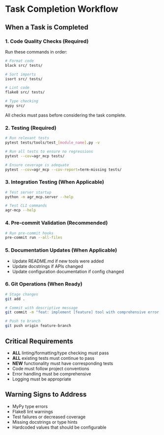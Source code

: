 # Task Completion Workflow

## When a Task is Completed

### 1. Code Quality Checks (Required)
Run these commands in order:

```bash
# Format code
black src/ tests/

# Sort imports
isort src/ tests/

# Lint code
flake8 src/ tests/

# Type checking
mypy src/
```

All checks must pass before considering the task complete.

### 2. Testing (Required)
```bash
# Run relevant tests
pytest tests/tools/test_[module_name].py -v

# Run all tests to ensure no regressions
pytest --cov=agr_mcp tests/

# Ensure coverage is adequate
pytest --cov=agr_mcp --cov-report=term-missing tests/
```

### 3. Integration Testing (When Applicable)
```bash
# Test server startup
python -m agr_mcp.server --help

# Test CLI commands
agr-mcp --help
```

### 4. Pre-commit Validation (Recommended)
```bash
# Run pre-commit hooks
pre-commit run --all-files
```

### 5. Documentation Updates (When Applicable)
- Update README.md if new tools were added
- Update docstrings if APIs changed
- Update configuration documentation if config changed

### 6. Git Operations (When Ready)
```bash
# Stage changes
git add .

# Commit with descriptive message
git commit -m "feat: implement [feature] tool with comprehensive error handling"

# Push to branch
git push origin feature-branch
```

## Critical Requirements
- **ALL** linting/formatting/type checking must pass
- **ALL** existing tests must continue to pass
- **NEW** functionality must have corresponding tests
- Code must follow project conventions
- Error handling must be comprehensive
- Logging must be appropriate

## Warning Signs to Address
- MyPy type errors
- Flake8 lint warnings
- Test failures or decreased coverage
- Missing docstrings or type hints
- Hardcoded values that should be configurable
